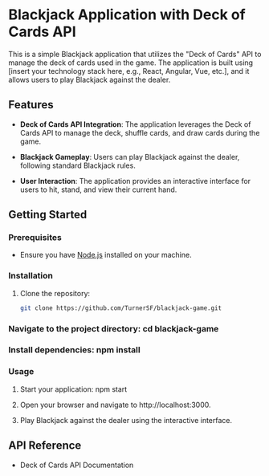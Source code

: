 # Blackjack Application with Deck of Cards API

This is a simple Blackjack application that utilizes the "Deck of Cards" API to manage the deck of cards used in the game. The application is built using [insert your technology stack here, e.g., React, Angular, Vue, etc.], and it allows users to play Blackjack against the dealer.

## Features

- **Deck of Cards API Integration**: The application leverages the Deck of Cards API to manage the deck, shuffle cards, and draw cards during the game.

- **Blackjack Gameplay**: Users can play Blackjack against the dealer, following standard Blackjack rules.

- **User Interaction**: The application provides an interactive interface for users to hit, stand, and view their current hand.

## Getting Started

### Prerequisites

- Ensure you have [Node.js](https://nodejs.org/) installed on your machine.

### Installation

1. Clone the repository:

   ```bash
   git clone https://github.com/TurnerSF/blackjack-game.git

### Navigate to the project directory: cd blackjack-game

### Install dependencies: npm install

### Usage

1. Start your application: npm start

2. Open your browser and navigate to http://localhost:3000.

3. Play Blackjack against the dealer using the interactive interface.

## API Reference
- Deck of Cards API Documentation
